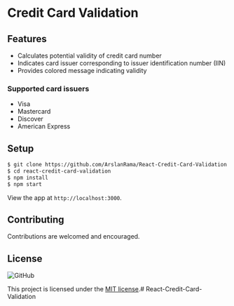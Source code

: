 # Credit Card Validation

## Features

- Calculates potential validity of credit card number
- Indicates card issuer corresponding to issuer identification number (IIN)
- Provides colored message indicating validity

### Supported card issuers

- Visa
- Mastercard
- Discover
- American Express

## Setup

```bash
$ git clone https://github.com/ArslanRama/React-Credit-Card-Validation
$ cd react-credit-card-validation
$ npm install
$ npm start
```

View the app at `http://localhost:3000`.


## Contributing

Contributions are welcomed and encouraged.

## License

![GitHub](https://img.shields.io/github/license/riosdcs/react-cc-validation?color=blue)

This project is licensed under the [MIT license](LICENSE).# React-Credit-Card-Validation
